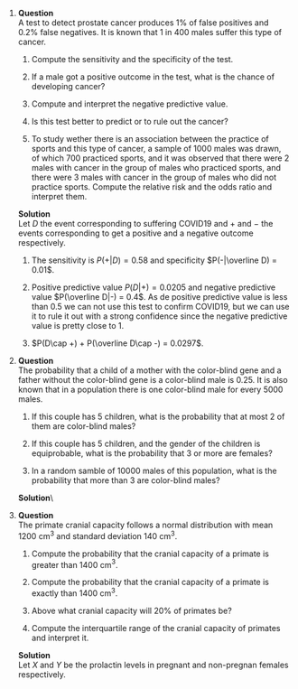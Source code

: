 1.  **Question**\
    A test to detect prostate cancer produces 1% of false positives and
    0.2% false negatives. It is known that 1 in 400 males suffer this
    type of cancer.

    1.  Compute the sensitivity and the specificity of the test.

    2.  If a male got a positive outcome in the test, what is the chance
        of developing cancer?

    3.  Compute and interpret the negative predictive value.

    4.  Is this test better to predict or to rule out the cancer?

    5.  To study wether there is an association between the practice of
        sports and this type of cancer, a sample of 1000 males was
        drawn, of which 700 practiced sports, and it was observed that
        there were 2 males with cancer in the group of males who
        practiced sports, and there were 3 males with cancer in the
        group of males who did not practice sports. Compute the relative
        risk and the odds ratio and interpret them.

    **Solution**\
    Let $D$ the event corresponding to suffering COVID19 and $+$ and $-$
    the events corresponding to get a positive and a negative outcome
    respectively.

    1.  The sensitivity is $P(+|D) = 0.58$ and specificity
        $P(-|\overline D) = 0.01$.

    2.  Positive predictive value $P(D|+) = 0.0205$ and negative
        predictive value $P(\overline D|-) = 0.4$. As de positive
        predictive value is less than 0.5 we can not use this test to
        confirm COVID19, but we can use it to rule it out with a strong
        confidence since the negative predictive value is pretty close
        to 1.

    3.  $P(D\cap +) + P(\overline D\cap -) = 0.0297$.

2.  **Question**\
    The probability that a child of a mother with the color-blind gene
    and a father without the color-blind gene is a color-blind male is
    $0.25$. It is also known that in a population there is one
    color-blind male for every 5000 males.

    1.  If this couple has 5 children, what is the probability that at
        most 2 of them are color-blind males?

    2.  If this couple has 5 children, and the gender of the children is
        equiprobable, what is the probability that 3 or more are
        females?

    3.  In a random samble of 10000 males of this population, what is
        the probability that more than 3 are color-blind males?

    **Solution**\

3.  **Question**\
    The primate cranial capacity follows a normal distribution with mean
    1200 cm$^3$ and standard deviation 140 cm$^3$.

    1.  Compute the probability that the cranial capacity of a primate
        is greater than 1400 cm$^3$.

    2.  Compute the probability that the cranial capacity of a primate
        is exactly than 1400 cm$^3$.

    3.  Above what cranial capacity will 20% of primates be?

    4.  Compute the interquartile range of the cranial capacity of
        primates and interpret it.

    **Solution**\
    Let $X$ and $Y$ be the prolactin levels in pregnant and non-pregnan
    females respectively.
